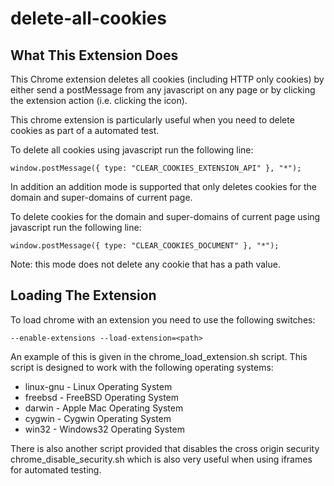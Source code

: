 delete-all-cookies
==================

What This Extension Does
------------------------

This Chrome extension deletes all cookies (including HTTP only cookies) by either send a postMessage from any javascript on any page or by clicking the extension action (i.e. clicking the icon).

This chrome extension is particularly useful when you need to delete cookies as part of a automated test.

To delete all cookies using javascript run the following line:

    window.postMessage({ type: "CLEAR_COOKIES_EXTENSION_API" }, "*");

In addition an addition mode is supported that only deletes cookies for the domain and super-domains of current page.

To delete cookies for the domain and super-domains of current page using javascript run the following line:

    window.postMessage({ type: "CLEAR_COOKIES_DOCUMENT" }, "*");

Note: this mode does not delete any cookie that has a path value.

Loading The Extension
---------------------

To load chrome with an extension you need to use the following switches:

    --enable-extensions --load-extension=<path>

An example of this is given in the chrome_load_extension.sh script.  This script is designed to work with the following operating systems:
* linux-gnu - Linux Operating System
* freebsd - FreeBSD Operating System
* darwin - Apple Mac Operating System
* cygwin - Cygwin Operating System
* win32 - Windows32 Operating System

There is also another script provided that disables the cross origin security chrome_disable_security.sh which is also very useful when using iframes for automated testing.